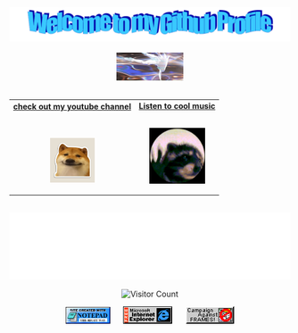 <!-- "Hero" Header -->
<div align="center">
  <img src="images/welcome.png" style="max-width: 100%;" alt="Welcome to my Github Profile" />
  <br />
  <br />
  <img height="50" alt="My Name is $wevilb and I like Node.js" src="images/giphy (1).gif" />
  <br />
  <br />

</div>

<!-- Social -->
<table width="100%" align="center">
<tr>
<td align="center">
<a href="">
<strong>check out my youtube channel </strong>
<br />
<br />
<br />

<p>

<img alt="Globe" height="80" src="images/mo,small,flatlay,product_square,600x600 (1).jpg">
</a>
</p>

</td>


<td align="center">
<a href="https://www.youtube.com/watch?v=8GW6sLrK40k">
<strong>Listen to cool music</strong>
<br />
<br />


<p>
<img height="100" alt="Music" src="images/giphy.gif"> 
</a>
</p>

</td>
</tr>
</table>

<div align="center">
<a href=""><img src=""></a> 
</div>

<!-- Guestbook -->

<!-- /Guestbook -->

<!-- Footer -->

<div align="center">

<img height="120" alt="Thanks for visiting me" width="100%" src="images/marquee.svg" />
<br />

![Visitor Count](https://profile-counter.glitch.me/brunnerlivio/count.svg)


<img src="images/notepad.gif" alt="Site created with Notepad" height="30" />
<!-- "margin-right: whatever;" -->
<span>&nbsp;&nbsp;&nbsp;&nbsp;</span>  
<img src="images/ie_logo.gif" alt="Microsoft Internet Explorer" />
<span>&nbsp;&nbsp;&nbsp;&nbsp;</span>  
<img src="images/noframes.gif" alt="Microsoft Internet Explorer" />

</div>
